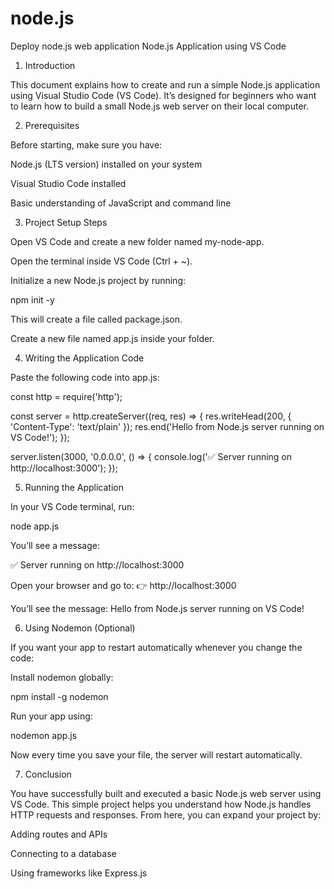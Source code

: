 # node.js
Deploy node.js web application
Node.js Application using VS Code
1. Introduction

This document explains how to create and run a simple Node.js application using Visual Studio Code (VS Code).
It’s designed for beginners who want to learn how to build a small Node.js web server on their local computer.

2. Prerequisites

Before starting, make sure you have:

Node.js (LTS version) installed on your system

Visual Studio Code installed

Basic understanding of JavaScript and command line

3. Project Setup Steps

Open VS Code and create a new folder named my-node-app.

Open the terminal inside VS Code (Ctrl + ~).

Initialize a new Node.js project by running:

npm init -y


This will create a file called package.json.

Create a new file named app.js inside your folder.

4. Writing the Application Code

Paste the following code into app.js:

const http = require('http');

const server = http.createServer((req, res) => {
  res.writeHead(200, { 'Content-Type': 'text/plain' });
  res.end('Hello from Node.js server running on VS Code!');
});

server.listen(3000, '0.0.0.0', () => {
  console.log('✅ Server running on http://localhost:3000');
});

5. Running the Application

In your VS Code terminal, run:

node app.js


You’ll see a message:

✅ Server running on http://localhost:3000


Open your browser and go to:
👉 http://localhost:3000

You’ll see the message:
Hello from Node.js server running on VS Code!

6. Using Nodemon (Optional)

If you want your app to restart automatically whenever you change the code:

Install nodemon globally:

npm install -g nodemon


Run your app using:

nodemon app.js


Now every time you save your file, the server will restart automatically.

7. Conclusion

You have successfully built and executed a basic Node.js web server using VS Code.
This simple project helps you understand how Node.js handles HTTP requests and responses.
From here, you can expand your project by:

Adding routes and APIs

Connecting to a database

Using frameworks like Express.js
